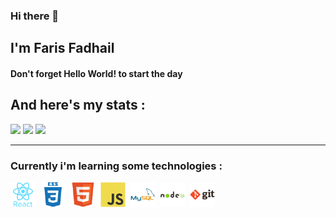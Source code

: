 ### Hi there 👋

## I'm Faris Fadhail 

#### Don't forget Hello World! to start the day

## And here's my stats :
  <img height="180em" src="https://github-readme-stats.vercel.app/api?username=farisfadhail&show_icons=true&theme=radical"/>

  <img height="180em" src="https://github-readme-streak-stats.herokuapp.com?user=farisfadhail&theme=radical"/>
  
  <img height="180em" src="https://github-readme-stats-eight-theta.vercel.app/api/top-langs/?username=farisfadhail&layout=compact&langs_count=8&theme=radical"/>

------------------------------------------------------------
### Currently i'm learning some technologies :

<div>
  <img src="https://github.com/devicons/devicon/blob/master/icons/react/react-original-wordmark.svg" title="React" alt="React" width="40" height="40"/>&nbsp;
  <img src="https://github.com/devicons/devicon/blob/master/icons/css3/css3-plain-wordmark.svg"  title="CSS3" alt="CSS" width="40" height="40"/>&nbsp;
  <img src="https://github.com/devicons/devicon/blob/master/icons/html5/html5-original.svg" title="HTML5" alt="HTML" width="40" height="40"/>&nbsp;
  <img src="https://github.com/devicons/devicon/blob/master/icons/javascript/javascript-original.svg" title="JavaScript" alt="JavaScript" width="40" height="40"/>&nbsp;
  <img src="https://github.com/devicons/devicon/blob/master/icons/mysql/mysql-original-wordmark.svg" title="MySQL"  alt="MySQL" width="40" height="40"/>&nbsp;
  <img src="https://github.com/devicons/devicon/blob/master/icons/nodejs/nodejs-original-wordmark.svg" title="NodeJS" alt="NodeJS" width="40" height="40"/>&nbsp;
  <img src="https://github.com/devicons/devicon/blob/master/icons/git/git-original-wordmark.svg" title="Git" **alt="Git" width="40" height="40"/>
</div>
